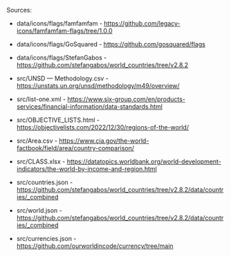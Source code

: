 Sources:
- data/icons/flags/famfamfam - https://github.com/legacy-icons/famfamfam-flags/tree/1.0.0
- data/icons/flags/GoSquared - https://github.com/gosquared/flags
- data/icons/flags/StefanGabos - https://github.com/stefangabos/world_countries/tree/v2.8.2

- src/UNSD — Methodology.csv - https://unstats.un.org/unsd/methodology/m49/overview/
- src/list-one.xml - https://www.six-group.com/en/products-services/financial-information/data-standards.html
- src/OBJECTIVE_LISTS.html - https://objectivelists.com/2022/12/30/regions-of-the-world/
- src/Area.csv - https://www.cia.gov/the-world-factbook/field/area/country-comparison/
- src/CLASS.xlsx - https://datatopics.worldbank.org/world-development-indicators/the-world-by-income-and-region.html

- src/countries.json - https://github.com/stefangabos/world_countries/tree/v2.8.2/data/countries/_combined
- src/world.json - https://github.com/stefangabos/world_countries/tree/v2.8.2/data/countries/_combined
- src/currencies.json - https://github.com/ourworldincode/currency/tree/main
